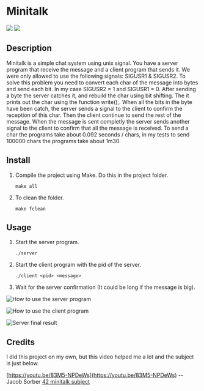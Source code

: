 # Minitalk

[![](https://img.shields.io/badge/42%20Quebec-School-orange)](https://42quebec.com)
[![](https://img.shields.io/badge/Site-Edrya-informational)](https://edrya.com)

## Description
Minitalk is a simple chat system using unix signal. You have a server program that receive the message and a client program that sends it. We were only allowed to use the following signals: SIGUSR1 & SIGUSR2. To solve this problem you need to convert each char of the message into bytes and send each bit. In my case SIGUSR2 = 1 and SIGUSR1 = 0. After sending a byte the server catches it, and rebuild the char using bit shifting. The it prints out the char using the function write();. When all the bits in the byte have been catch, the server sends a signal to the client to confirm the reception of this char. Then the client continue to send the rest of the message. When the message is sent completly the server sends another signal to the client to confirm that all the message is received. To send a char the programs take about 0.092 seconds / chars, in my tests to send 100000 chars the programs take about 1m30.

## Install

1. Compile the project using Make. Do this in the project folder.

	``` make all ```

2. To clean the folder.

	``` make fclean ```

## Usage

1. Start the server program.

	``` ./server ```

2. Start the client program with the pid of the server.

	``` ./client <pid> <message> ```

3. Wait for the server confirmation (It could be long if the message is big).

![How to use the server program](https://i.imgur.com/1WSetqh.gif)

![How to use the client program](https://i.imgur.com/pSlOnWM.gif)

![Server final result](https://i.imgur.com/ycD3YpE.png)

## Credits

I did this project on my own, but this video helped me a lot and the subject is just below.

[https://youtu.be/83M5-NPDeWs](https://youtu.be/83M5-NPDeWs) -- Jacob Sorber
[42 minitalk subject](https://cdn.intra.42.fr/pdf/pdf/58186/en.subject.pdf)
